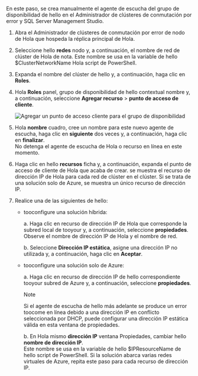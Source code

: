 En este paso, se crea manualmente el agente de escucha del grupo de disponibilidad de hello en el Administrador de clústeres de conmutación por error y SQL Server Management Studio.

1. Abra el Administrador de clústeres de conmutación por error de nodo de Hola que hospeda la réplica principal de Hola.

2. Seleccione hello **redes** nodo y, a continuación, el nombre de red de clúster de Hola de nota. Este nombre se usa en la variable de hello $ClusterNetworkName Hola script de PowerShell.

3. Expanda el nombre del clúster de hello y, a continuación, haga clic en **Roles**.

4. Hola **Roles** panel, grupo de disponibilidad de hello contextual nombre y, a continuación, seleccione **Agregar recurso** > **punto de acceso de cliente**.
   
    ![Agregar un punto de acceso cliente para el grupo de disponibilidad](./media/virtual-machines-sql-server-configure-alwayson-availability-group-listener/IC678769.gif)

5. Hola **nombre** cuadro, cree un nombre para este nuevo agente de escucha, haga clic en **siguiente** dos veces y, a continuación, haga clic en **finalizar**.  
    No detenga el agente de escucha de Hola o recurso en línea en este momento.

6. Haga clic en hello **recursos** ficha y, a continuación, expanda el punto de acceso de cliente de Hola que acaba de crear. 
    se muestra el recurso de dirección IP de Hola para cada red de clúster en el clúster. Si se trata de una solución solo de Azure, se muestra un único recurso de dirección IP.

7. Realice una de las siguientes de hello:
   
   * tooconfigure una solución híbrida:
     
        a. Haga clic en recurso de dirección IP de Hola que corresponde la subred local de tooyour y, a continuación, seleccione **propiedades**. Observe el nombre de dirección IP de Hola y el nombre de red.
   
        b. Seleccione **Dirección IP estática**, asigne una dirección IP no utilizada y, a continuación, haga clic en **Aceptar**.
 
   * tooconfigure una solución solo de Azure:

        a. Haga clic en recurso de dirección IP de hello correspondiente tooyour subred de Azure y, a continuación, seleccione **propiedades**.
       
       > [!NOTE]
       > Si el agente de escucha de hello más adelante se produce un error toocome en línea debido a una dirección IP en conflicto seleccionada por DHCP, puede configurar una dirección IP estática válida en esta ventana de propiedades.
       > 
       > 

       b. En Hola mismo **dirección IP** ventana Propiedades, cambiar hello **nombre de dirección IP**.  
        Este nombre se usa en la variable de hello $IPResourceName de hello script de PowerShell. Si la solución abarca varias redes virtuales de Azure, repita este paso para cada recurso de dirección IP.

